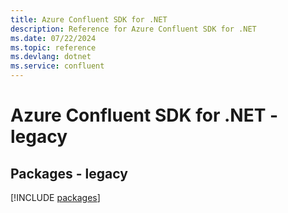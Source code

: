 ```yaml
---
title: Azure Confluent SDK for .NET
description: Reference for Azure Confluent SDK for .NET
ms.date: 07/22/2024
ms.topic: reference
ms.devlang: dotnet
ms.service: confluent
---
```

# Azure Confluent SDK for .NET - legacy
## Packages - legacy
[!INCLUDE [packages](confluent-index.md)]